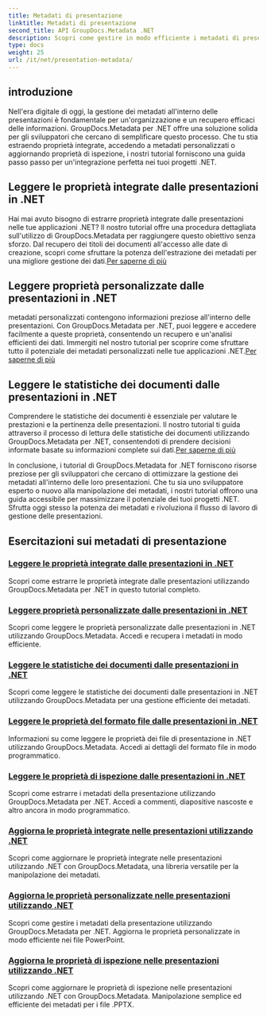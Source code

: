```yaml
---
title: Metadati di presentazione
linktitle: Metadati di presentazione
second_title: API GroupDocs.Metadata .NET
description: Scopri come gestire in modo efficiente i metadati di presentazione in .NET utilizzando le esercitazioni GroupDocs.Metadata. Accedi con facilità alle proprietà integrate e personalizzate.
type: docs
weight: 25
url: /it/net/presentation-metadata/
---
```

## introduzione

Nell'era digitale di oggi, la gestione dei metadati all'interno delle presentazioni è fondamentale per un'organizzazione e un recupero efficaci delle informazioni. GroupDocs.Metadata per .NET offre una soluzione solida per gli sviluppatori che cercano di semplificare questo processo. Che tu stia estraendo proprietà integrate, accedendo a metadati personalizzati o aggiornando proprietà di ispezione, i nostri tutorial forniscono una guida passo passo per un'integrazione perfetta nei tuoi progetti .NET.

## Leggere le proprietà integrate dalle presentazioni in .NET

 Hai mai avuto bisogno di estrarre proprietà integrate dalle presentazioni nelle tue applicazioni .NET? Il nostro tutorial offre una procedura dettagliata sull'utilizzo di GroupDocs.Metadata per raggiungere questo obiettivo senza sforzo. Dal recupero dei titoli dei documenti all'accesso alle date di creazione, scopri come sfruttare la potenza dell'estrazione dei metadati per una migliore gestione dei dati.[Per saperne di più](./read-built-in-properties-presentations/)

## Leggere proprietà personalizzate dalle presentazioni in .NET

 metadati personalizzati contengono informazioni preziose all'interno delle presentazioni. Con GroupDocs.Metadata per .NET, puoi leggere e accedere facilmente a queste proprietà, consentendo un recupero e un'analisi efficienti dei dati. Immergiti nel nostro tutorial per scoprire come sfruttare tutto il potenziale dei metadati personalizzati nelle tue applicazioni .NET.[Per saperne di più](./read-custom-properties-presentations/)

## Leggere le statistiche dei documenti dalle presentazioni in .NET

 Comprendere le statistiche dei documenti è essenziale per valutare le prestazioni e la pertinenza delle presentazioni. Il nostro tutorial ti guida attraverso il processo di lettura delle statistiche dei documenti utilizzando GroupDocs.Metadata per .NET, consentendoti di prendere decisioni informate basate su informazioni complete sui dati.[Per saperne di più](./read-document-statistics-presentations/)

In conclusione, i tutorial di GroupDocs.Metadata for .NET forniscono risorse preziose per gli sviluppatori che cercano di ottimizzare la gestione dei metadati all'interno delle loro presentazioni. Che tu sia uno sviluppatore esperto o nuovo alla manipolazione dei metadati, i nostri tutorial offrono una guida accessibile per massimizzare il potenziale dei tuoi progetti .NET. Sfrutta oggi stesso la potenza dei metadati e rivoluziona il flusso di lavoro di gestione delle presentazioni.

## Esercitazioni sui metadati di presentazione
### [Leggere le proprietà integrate dalle presentazioni in .NET](./read-built-in-properties-presentations/)
Scopri come estrarre le proprietà integrate dalle presentazioni utilizzando GroupDocs.Metadata per .NET in questo tutorial completo.
### [Leggere proprietà personalizzate dalle presentazioni in .NET](./read-custom-properties-presentations/)
Scopri come leggere le proprietà personalizzate dalle presentazioni in .NET utilizzando GroupDocs.Metadata. Accedi e recupera i metadati in modo efficiente.
### [Leggere le statistiche dei documenti dalle presentazioni in .NET](./read-document-statistics-presentations/)
Scopri come leggere le statistiche dei documenti dalle presentazioni in .NET utilizzando GroupDocs.Metadata per una gestione efficiente dei metadati.
### [Leggere le proprietà del formato file dalle presentazioni in .NET](./read-file-format-properties-presentations/)
Informazioni su come leggere le proprietà dei file di presentazione in .NET utilizzando GroupDocs.Metadata. Accedi ai dettagli del formato file in modo programmatico.
### [Leggere le proprietà di ispezione dalle presentazioni in .NET](./read-inspection-properties-presentations/)
Scopri come estrarre i metadati della presentazione utilizzando GroupDocs.Metadata per .NET. Accedi a commenti, diapositive nascoste e altro ancora in modo programmatico.
### [Aggiorna le proprietà integrate nelle presentazioni utilizzando .NET](./update-built-in-properties-presentations/)
Scopri come aggiornare le proprietà integrate nelle presentazioni utilizzando .NET con GroupDocs.Metadata, una libreria versatile per la manipolazione dei metadati.
### [Aggiorna le proprietà personalizzate nelle presentazioni utilizzando .NET](./update-custom-properties-presentations/)
Scopri come gestire i metadati della presentazione utilizzando GroupDocs.Metadata per .NET. Aggiorna le proprietà personalizzate in modo efficiente nei file PowerPoint.
### [Aggiorna le proprietà di ispezione nelle presentazioni utilizzando .NET](./update-inspection-properties-presentations/)
Scopri come aggiornare le proprietà di ispezione nelle presentazioni utilizzando .NET con GroupDocs.Metadata. Manipolazione semplice ed efficiente dei metadati per i file .PPTX.